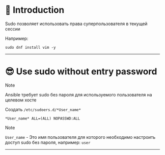 # 📖 Introduction

Sudo позволяет использовать права суперпользователя в текущей сессии

Например:

```shell
sudo dnf install vim -y
```

---

# 😎 Use sudo without entry password

>[!NOTE]
> Ansible требует sudo без пароля для используемого пользователя на целевом хосте

Создать `/etc/sudoers.d/*User_name*`

```text
*User_name* ALL=(ALL) NOPASSWD:ALL
```

> [!NOTE] 
> `User_name` - Это имя пользователя для которого необходимо настроить доступ sudo без пароля, например: `user`

---
